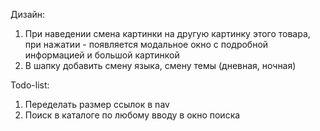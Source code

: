Дизайн:

1. При наведении смена картинки на другую картинку этого товара, при нажатии - появляется модальное окно с подробной информацией и большой картинкой
2. В шапку добавить смену языка, смену темы (дневная, ночная)

Todo-list:

1. Переделать размер ссылок в nav
2. Поиск в каталоге по любому вводу в окно поиска
